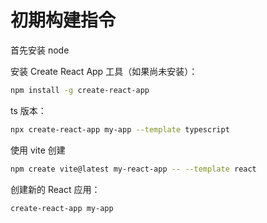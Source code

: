 # 初期构建指令

首先安装 node

安装 Create React App 工具（如果尚未安装）：

```bash
npm install -g create-react-app
```

ts 版本：

```bash
npx create-react-app my-app --template typescript
```

使用 vite 创建

```bash
npm create vite@latest my-react-app -- --template react
```

创建新的 React 应用：

```bash
create-react-app my-app
```
